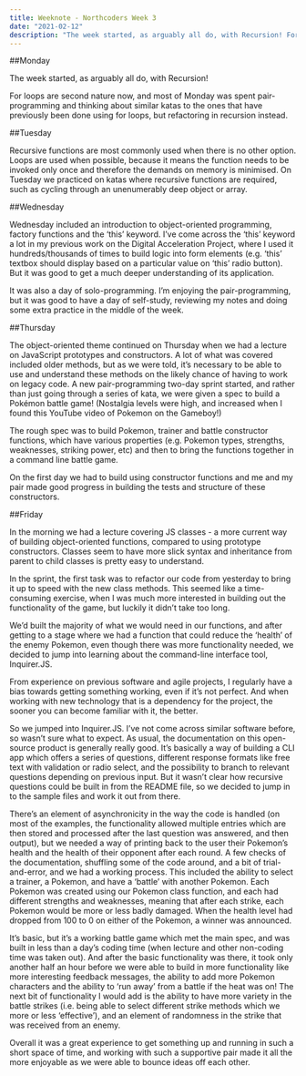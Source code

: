 ```yaml
---
title: Weeknote - Northcoders Week 3
date: "2021-02-12"
description: "The week started, as arguably all do, with Recursion! For loops are second nature now, and most of Monday was spent pair-programming and thinking about similar katas to the ones that have previously been done using for loops, but refactoring in recursion instead. "
---
```


##Monday

The week started, as arguably all do, with Recursion!

For loops are second nature now, and most of Monday was spent pair-programming and thinking about similar katas to the ones that have previously been done using for loops, but refactoring in recursion instead. 

##Tuesday

Recursive functions are most commonly used when there is no other option. Loops are used when possible, because it means the function needs to be invoked only once and therefore the demands on memory is minimised. On Tuesday we practiced on katas where recursive functions are required, such as cycling through an unenumerably deep object or array. 

##Wednesday

Wednesday included an introduction to object-oriented programming, factory functions and the ‘this’ keyword. I’ve come across the ‘this’ keyword a lot in my previous work on the Digital Acceleration Project, where I used it hundreds/thousands of times to build logic into form elements (e.g. ‘this’ textbox should display based on a particular value on ‘this’ radio button). But it was good to get a much deeper understanding of its application.

It was also a day of solo-programming. I’m enjoying the pair-programming, but it was good to have a day of self-study, reviewing my notes and doing some extra practice in the middle of the week. 

##Thursday

The object-oriented theme continued on Thursday when we had a lecture on JavaScript prototypes and constructors. A lot of what was covered included older methods, but as we were told, it’s necessary to be able to use and understand these methods on the likely chance of having to work on legacy code. 
A new pair-programming two-day sprint started, and rather than just going through a series of kata, we were given a spec to build a Pokémon battle game! (Nostalgia levels were high, and increased when I found this YouTube video of Pokemon on the Gameboy!) 

The rough spec was to build Pokemon, trainer and battle constructor functions, which have various properties (e.g. Pokemon types, strengths, weaknesses, striking power, etc) and then to bring the functions together in a command line battle game. 

On the first day we had to build using constructor functions and me and my pair made good progress in building the tests and structure of these constructors. 

##Friday

In the morning we had a lecture covering JS classes - a more current way of building object-oriented functions, compared to using prototype constructors. Classes seem to have more slick syntax and inheritance from parent to child classes is pretty easy to understand. 

In the sprint, the first task was to refactor our code from yesterday to bring it up to speed with the new class methods. This seemed like a time-consuming exercise, when I was much more interested in building out the functionality of the game, but luckily it didn’t take too long. 

We’d built the majority of what we would need in our functions, and after getting to a stage where we had a function that could reduce the ‘health’ of the enemy Pokemon, even though there was more functionality needed, we decided to jump into learning about the command-line interface tool, Inquirer.JS. 

From experience on previous software and agile projects, I regularly have a bias towards getting something working, even if it’s not perfect. And when working with new technology that is a dependency for the project, the sooner you can become familiar with it, the better. 

So we jumped into Inquirer.JS. I’ve not come across similar software before, so wasn’t sure what to expect. As usual, the documentation on this open-source product is generally really good. It’s basically a way of building a CLI app which offers a series of questions, different response formats like free text with validation or radio select, and the possibility to branch to relevant questions depending on previous input. But it wasn’t clear how recursive questions could be built in from the README file, so we decided to jump in to the sample files and work it out from there. 

There’s an element of asynchronicity in the way the code is handled (on most of the examples, the functionality allowed multiple entries which are then stored and processed after the last question was answered, and then output), but we needed a way of printing back to the user their Pokemon’s health and the health of their opponent after each round. A few checks of the documentation, shuffling some of the code around, and a bit of trial-and-error, and we had a working process. This included the ability to select a trainer, a Pokemon, and have a ‘battle’ with another Pokemon. Each Pokemon was created using our Pokemon class function, and each had different strengths and weaknesses, meaning that after each strike, each Pokemon would be more or less badly damaged. When the health level had dropped from 100 to 0 on either of the Pokemon, a winner was announced. 

It’s basic, but it’s a working battle game which met the main spec, and was built in less than a day’s coding time (when lecture and other non-coding time was taken out). And after the basic functionality was there, it took only another half an hour before we were able to build in more functionality like more interesting feedback messages, the ability to add more Pokemon characters and the ability to ‘run away’ from a battle if the heat was on! The next bit of functionality I would add is the ability to have more variety in the battle strikes (i.e. being able to select different strike methods which we more or less ‘effective’), and an element of randomness in the strike that was received from an enemy. 

Overall it was a great experience to get something up and running in such a short space of time, and working with such a supportive pair made it all the more enjoyable as we were able to bounce ideas off each other. 
